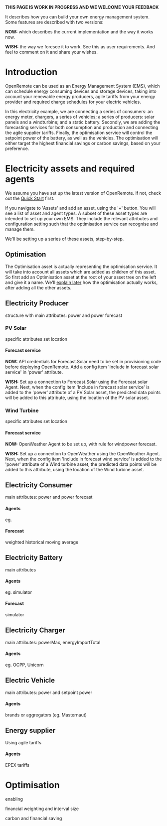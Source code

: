**THIS PAGE IS WORK IN PROGRESS AND WE WELCOME YOUR FEEDBACK**

It describes how you can build your own energy management system. Some features are described with two versions:

**NOW:** which describes the current implementation and the way it works now.

**WISH:** the way we foresee it to work. See this as user requirements. And feel to comment on it and share your wishes.

# Introduction

OpenRemote can be used as an Energy Management System (EMS), which can schedule energy consuming devices and storage devices, taking into account your renewable energy producers, agile tariffs from your energy provider and required charge schedules for your electric vehicles. 

In this electricity example, we are connecting a series of consumers: an energy meter, chargers, a series of vehicles; a series of producers: solar panels and a windturbine; and a static battery. Secondly, we are adding the forecasting services for both consumption and production and connecting the agile supplier tariffs. Finally, the optimisation service will control the setpoint power of the battery, as well as the vehicles. The optimisation will either target the highest financial savings or carbon savings, based on your preference.

# Electricity assets and required agents

We assume you have set up the latest version of OpenRemote. If not, check out the [Quick Start](https://github.com/openremote/openremote/blob/master/README.md) first.

If you navigate to 'Assets' and add an asset, using the '+' button. You will see a list of asset and agent types. A subset of these asset types are intended to set up your own EMS. They include the relevant attributes and configuration setting such that the optimisation service can recognise and manage them.

We'll be setting up a series of these assets, step-by-step.

## Optimisation

The Optimisation asset is actually representing the optimisation service. It will take into account all assets which are added as children of this asset. So first add an Optimisation asset at the root of your asset tree on the left and give it a name. We'll [explain later](#optimisation-1) how the optimisation actually works, after adding all the other assets.

## Electricity Producer
structure with main attributes: power and power forecast

### PV Solar
specific attributes
set location

#### Forecast service

**NOW:** API credentials for Forecast.Solar need to be set in provisioning code before deploying OpenRemote. Add a config item 'Include in forecast solar service' in 'power' attribute.

**WISH:** Set up a connection to Forecast.Solar using the Forecast.solar Agent. Next, when the config item 'Include in forecast solar service' is added to the 'power' attribute of a PV Solar asset, the predicted data points will be added to this attribute, using the location of the PV solar asset.

### Wind Turbine
specific attributes
set location

#### Forecast service

**NOW:** OpenWeather Agent to be set up, with rule for windpower forecast.

**WISH:** Set up a connection to OpenWeather using the OpenWeather Agent. Next, when the config item 'Include in forecast wind service' is added to the 'power' attribute of a Wind turbine asset, the predicted data points will be added to this attribute, using the location of the Wind turbine asset.

## Electricity Consumer
main attributes: power and power forecast

#### Agents
eg.

#### Forecast
weighted historical moving average

## Electricity Battery
main attributes 

#### Agents
eg. simulator

#### Forecast
simulator

## Electricity Charger
main attributes: powerMax, energyImportTotal

#### Agents
eg. OCPP, Unicorn

## Electric Vehicle
main attributes: power and setpoint power

#### Agents
brands or aggregators (eg. Masternaut)

## Energy supplier
Using agile tariffs

#### Agents
EPEX tariffs

# Optimisation
enabling

financial weighting and interval size

carbon and financial saving


